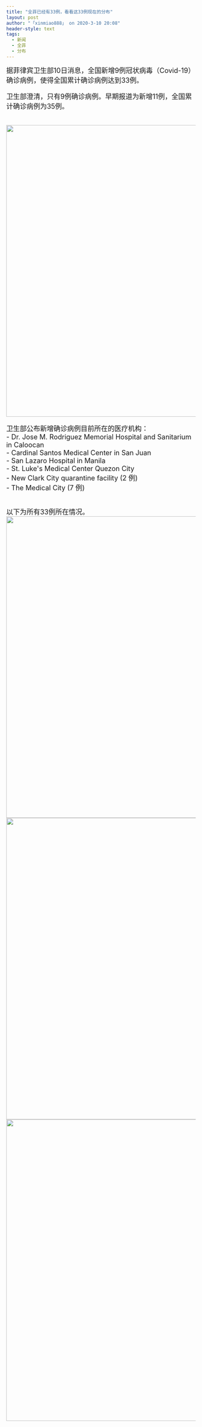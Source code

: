 ```yaml
---
title: "全菲已经有33例，看看这33例现在的分布"
layout: post
author: "「xinmiao888」 on 2020-3-10 20:08"
header-style: text
tags:
  - 新闻
  - 全菲
  - 分布
---
```


<head></head>
<body>
 <font style="font-size:18px">据菲律宾卫生部10日消息，全国新增9例冠状病毒（Covid-19）确诊病例，使得全国累计确诊病例达到33例。</font>
 <br> 
 <br> 
 <font style="font-size:18px">卫生部澄清，只有9例确诊病例。早期报道为新增11例，全国累计确诊病例为35例。</font>
 <br> 
 <font style="font-size:18px"><br> </font>
 <br> 
 <ignore_js_op> 
  <img aid="1340598" src="https://bbs.boniu123.cc/data/attachment/forum/202003/10/184404ddwew9ttixhoaha4.png" zoomfile="data/attachment/forum/202003/10/184404ddwew9ttixhoaha4.png" file="data/attachment/forum/202003/10/184404ddwew9ttixhoaha4.png" width="774" inpost="1"> 
  <div class="tip tip_4 aimg_tip" id="aimg_1340598_menu" style="position: absolute; display: none" disautofocus="true"> 
   <div class="xs0"> 
    <p><strong>11.png</strong> <em class="xg1">(387.87 KB, 下载次数: 0)</em></p> 
    <p> <a href="forum.php?mod=attachment&amp;aid=MTM0MDU5OHwxOTIzZjNiZnwxNTgzOTAzNDQ1fDB8NTc3NjA5&amp;nothumb=yes" target="_blank">下载附件</a> &nbsp;<a href="javascript:;" onclick="showWindow(this.id, this.getAttribute('url'), 'get', 0);" id="savephoto_1340598" url="home.php?mod=spacecp&amp;ac=album&amp;op=saveforumphoto&amp;aid=1340598&amp;handlekey=savephoto_1340598">保存到相册</a> </p> 
    <p class="xg1 y"><span title="2020-3-10 18:44">昨天&nbsp;18:44</span> 上传</p> 
   </div> 
   <div class="tip_horn"></div> 
  </div> 
 </ignore_js_op> 
 <br> 
 <br> 
 <font style="font-size:18px">卫生部公布新增确诊病例目前所在的医疗机构：</font>
 <br> 
 <font style="font-size:18px">- Dr. Jose M. Rodriguez Memorial Hospital and Sanitarium in Caloocan <br> - Cardinal Santos Medical Center in San Juan <br> - San Lazaro Hospital in Manila <br> - St. Luke's Medical Center Quezon City<br> - New Clark City quarantine facility (2 例)<br> - The Medical City (7 例)</font>
 <br> 
 <font style="font-size:18px"><br> </font>
 <br> 
 <font style="font-size:18px">以下为所有33例所在情况。</font>
 <br> 
 <ignore_js_op> 
  <img aid="1340599" src="https://bbs.boniu123.cc/data/attachment/forum/202003/10/184935i4qyzvr10bc14028.png" zoomfile="data/attachment/forum/202003/10/184935i4qyzvr10bc14028.png" file="data/attachment/forum/202003/10/184935i4qyzvr10bc14028.png" width="800" inpost="1"> 
  <div class="tip tip_4 aimg_tip" id="aimg_1340599_menu" style="position: absolute; display: none" disautofocus="true"> 
   <div class="xs0"> 
    <p><strong>22.png</strong> <em class="xg1">(314.57 KB, 下载次数: 0)</em></p> 
    <p> <a href="forum.php?mod=attachment&amp;aid=MTM0MDU5OXxjYzU3NTlkNnwxNTgzOTAzNDQ1fDB8NTc3NjA5&amp;nothumb=yes" target="_blank">下载附件</a> &nbsp;<a href="javascript:;" onclick="showWindow(this.id, this.getAttribute('url'), 'get', 0);" id="savephoto_1340599" url="home.php?mod=spacecp&amp;ac=album&amp;op=saveforumphoto&amp;aid=1340599&amp;handlekey=savephoto_1340599">保存到相册</a> </p> 
    <p class="xg1 y"><span title="2020-3-10 18:49">昨天&nbsp;18:49</span> 上传</p> 
   </div> 
   <div class="tip_horn"></div> 
  </div> 
 </ignore_js_op> 
 <br> 
 <ignore_js_op> 
  <img aid="1340600" src="https://bbs.boniu123.cc/data/attachment/forum/202003/10/184937nuhglfklk91p7fh7.png" zoomfile="data/attachment/forum/202003/10/184937nuhglfklk91p7fh7.png" file="data/attachment/forum/202003/10/184937nuhglfklk91p7fh7.png" width="800" inpost="1"> 
  <div class="tip tip_4 aimg_tip" id="aimg_1340600_menu" style="position: absolute; display: none" disautofocus="true"> 
   <div class="xs0"> 
    <p><strong>33.png</strong> <em class="xg1">(328.36 KB, 下载次数: 0)</em></p> 
    <p> <a href="forum.php?mod=attachment&amp;aid=MTM0MDYwMHw2ZDJiYWUzZnwxNTgzOTAzNDQ1fDB8NTc3NjA5&amp;nothumb=yes" target="_blank">下载附件</a> &nbsp;<a href="javascript:;" onclick="showWindow(this.id, this.getAttribute('url'), 'get', 0);" id="savephoto_1340600" url="home.php?mod=spacecp&amp;ac=album&amp;op=saveforumphoto&amp;aid=1340600&amp;handlekey=savephoto_1340600">保存到相册</a> </p> 
    <p class="xg1 y"><span title="2020-3-10 18:49">昨天&nbsp;18:49</span> 上传</p> 
   </div> 
   <div class="tip_horn"></div> 
  </div> 
 </ignore_js_op> 
 <br> 
 <ignore_js_op> 
  <img aid="1340601" src="https://bbs.boniu123.cc/data/attachment/forum/202003/10/184937z24jis23s18izoty.png" zoomfile="data/attachment/forum/202003/10/184937z24jis23s18izoty.png" file="data/attachment/forum/202003/10/184937z24jis23s18izoty.png" width="800" inpost="1"> 
  <div class="tip tip_4 aimg_tip" id="aimg_1340601_menu" style="position: absolute; display: none" disautofocus="true"> 
   <div class="xs0"> 
    <p><strong>44.png</strong> <em class="xg1">(95.78 KB, 下载次数: 0)</em></p> 
    <p> <a href="forum.php?mod=attachment&amp;aid=MTM0MDYwMXwyZWEzOTFkN3wxNTgzOTAzNDQ1fDB8NTc3NjA5&amp;nothumb=yes" target="_blank">下载附件</a> &nbsp;<a href="javascript:;" onclick="showWindow(this.id, this.getAttribute('url'), 'get', 0);" id="savephoto_1340601" url="home.php?mod=spacecp&amp;ac=album&amp;op=saveforumphoto&amp;aid=1340601&amp;handlekey=savephoto_1340601">保存到相册</a> </p> 
    <p class="xg1 y"><span title="2020-3-10 18:49">昨天&nbsp;18:49</span> 上传</p> 
   </div> 
   <div class="tip_horn"></div> 
  </div> 
 </ignore_js_op> 
 <br> 
 <font style="font-size:18px"><br> </font>
 <br> 
 <br>
</body>


